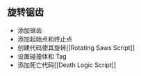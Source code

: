 ## 旋转锯齿
+ 添加锯齿
+ 添加起始点和终止点
+ 创建代码使其旋转[[Rotating Saws Script]]
+ 设置碰撞体和 Tag
+ 添加死亡代码[[Death Logic Script]]